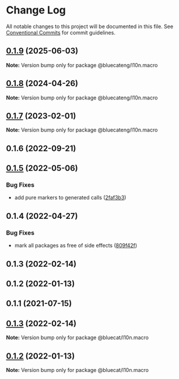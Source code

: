 # Change Log

All notable changes to this project will be documented in this file.
See [Conventional Commits](https://conventionalcommits.org) for commit guidelines.

## [0.1.9](https://github.com/bluecatengineering/l10n-packages/compare/@bluecateng/l10n.macro@0.1.8...@bluecateng/l10n.macro@0.1.9) (2025-06-03)

**Note:** Version bump only for package @bluecateng/l10n.macro

## [0.1.8](https://github.com/bluecatengineering/l10n-packages/compare/@bluecateng/l10n.macro@0.1.7...@bluecateng/l10n.macro@0.1.8) (2024-04-26)

**Note:** Version bump only for package @bluecateng/l10n.macro

## [0.1.7](https://github.com/bluecatengineering/l10n-packages/compare/@bluecateng/l10n.macro@0.1.6...@bluecateng/l10n.macro@0.1.7) (2023-02-01)

**Note:** Version bump only for package @bluecateng/l10n.macro

## 0.1.6 (2022-09-21)

## [0.1.5](https://gitlab.bluecatlabs.net/bluecat-uiux/l10n-packages/compare/@bluecat/l10n.macro@0.1.4...@bluecat/l10n.macro@0.1.5) (2022-05-06)

### Bug Fixes

- add pure markers to generated calls ([2faf3b3](https://gitlab.bluecatlabs.net/bluecat-uiux/l10n-packages/commit/2faf3b3f1740e1d9443b32589635d3fb87d580c5))

## 0.1.4 (2022-04-27)

### Bug Fixes

- mark all packages as free of side effects ([809f42f](https://gitlab.bluecatlabs.net/bluecat-uiux/l10n-packages/commit/809f42f77e2ce31287cd78f599f2e67154b50a84))

## 0.1.3 (2022-02-14)

## 0.1.2 (2022-01-13)

## 0.1.1 (2021-07-15)

## [0.1.3](https://gitlab.bluecatlabs.net/bluecat-uiux/l10n-packages/compare/v0.1.2...v0.1.3) (2022-02-14)

**Note:** Version bump only for package @bluecat/l10n.macro

## [0.1.2](https://gitlab.bluecatlabs.net/bluecat-uiux/l10n-packages/compare/v0.1.1...v0.1.2) (2022-01-13)

**Note:** Version bump only for package @bluecat/l10n.macro
